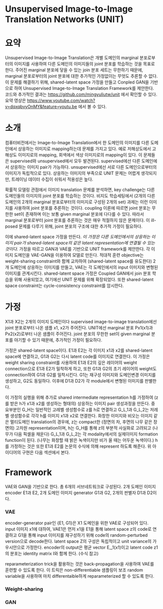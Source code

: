 Unsupervised Image-to-Image Translation Networks (UNIT)
=
요약
=
Unsupervised Image-to-Image Translation은 개별 도메인의 marginal 분포로부터의 이미지를 사용하여 다른 도메인의 이미지들의 joint 분포를 학습하는 것을 목표로 한다.
주어진 marginal 분포에 닿을 수 있는 join 분포 세트는 무한하기 때문에, marginal 분포로부터의 joint 분포에 대한 추가적인 가정없이는 무엇도 추론할 수 없다.
이 문제를 해결하기 위해, shared-latent space 가정을 만들고 Conpled GAN을 기반으로 하여 Unsupervised Image-to-Image Translation Framework를 제안한다.
코드와 추가적인 결과는 https://github.com/mingyuliutw/unit 에서 확인할 수 있다.
요약 영상은 https://www.youtube.com/watch?v=dqxqbvyOnMY&feature=youtu.be 에서 볼 수 있다.

소개
=
컴퓨터비전에서는 Image-to-Image Translation에서 한 도메인의 이미지를 다른 도메인에서 상응하는 이미지로 mapping하는데 문제를 가지고 있다.
예로 저해상도에서 고해상도 이미지로의 mapping, 회색에서 색상 이미지로의 mapping이 있다.
이 문제들은 supervised와 unsupervised에서 모두 발견된다.
supervised에선 다른 도메인에서 상응하는 이미지 pair가 가능하다.
unsupervised에선 서로 다른 도메인으로부터의 이미지가 독립적으로 있다.
상응하는 이미지의 부족으로 UNIT 문제는 어렵게 생각되지만, 트레이닝 데이터 수집이 쉬워서 적용성은 높다.

확률적 모델링 관점에서 이미지 translation 문제를 분석하면, key challenge는 다른 도메인들의 이미지의 joint 분포를 학습하는 것이다.
비지도 학습세팅에서 (2개의 다른 도메인의 2개의 marginal 분포로부터의 이미지로 구성된 2개의 set) 과제는 이런 이미지를 사용하여 joint 분포를 추론하는 것이다.
coupling 이론에 따르면 joint 분포는 무한한 set이 존재하며 이는 보통 given marginal 분포에 다다를 수 있다.
따라서 marginal 분포로부터 joint 분포를 추론하는 것은 매우 적절하지 않은 문제이다.
이 ill-posed 문제를 다루기 위해, joint 분포의 구조에 대한 추가적 가정이 필요하다.

이에 shared-latent space 가정을 만든다. *이 가정은 다른 도메인에서의 상응하는 이미지 pair가 shared-latent space의 같은 latent representation에 연결될 수 있는 것이다.*
가정을 따르고 GAN과 VAE를 기반으로 UNIT framework를 제안한다.
각 이미지 도메인을 VAE-GAN을 이용하여 모델로 만든다.
적대적 훈련 objective는 weight-sharing constraint와 함께 교차하여 (shared-latent space를 유도한다) 2개 도메인에 상응하는 이미지를 만들고,
VAE는 각 도메인에서의 input 이미지와 변형된 이미지를 관계시킨다.
shared-latent space 가정은 Coupled GAN에서 join 분포 학습을 위해 사용되었고, 여기에선 UNIT 문제를 위해 확장되었다.
또한 shared-latent space constraint는 cycle-consistency constraint를 암시한다.

가정
=
X1과 X2는 2개의 이미지 도메인이다
supervised image-to-image translation에선 joint 분포로부터 나온 샘플 x1, x2가 주어진다.
UNIT에선 marginal 분포 Px1(x1)과 Px2(x2)로부터 나온 샘플이 주어진다.
joint 분포의 무한한 set이 given marginal 분포를 야기할 수 있기 때문에, 추가적인 가정이 필요하다.

가정은 shared-latent space이다.
E1과 E2는 각 이미지 x1과 x2를 shared-latent space에 연결하고, G1과 G2는 다시 latent code를 이미지로 연결한다.
이 가정은 weight sharing constraint를 사용하여 E1과 E2의 깊은 레이어의 weight connection으로 E1과 E2가 밀착하게 하고,
또한 G1과 G2의 초기 레이어의 weight도 connection하여 G1과 G2를 밀착시킨다.
G1는 재구성 이미지와 도메인변경 이미지를 생성하고, G2도 동일하다. 이후에 D1과 D2가 각 module에서 변형된 이미지를 판별한다.

이 가정의 실행을 위해 추가로 shared intermediate representation h를 가정하여 (z를 받은 h가 x1과 x2를 생성하는 형태의) 상응하는 이미지 pair 생성과정을 만든다.
중요부분인 G_H는 일반적인 고레벨 생성함수로 z를 h로 연결하고 G_L,1과 G_L,2는 저레벨 생성함수로 각각 h를 이미지 x1과 x2로 연결한다.
화창한 이미지와 비오는 이미지 같은 멀티도메인 translation의 경우에, z는 compact한 (정면의 차, 후면의 나무 같은 장면의) 고차원 representation이며, h는 G_H를 통해 z의 부분적 사실화로 고려되고 (나무가 다음 픽셀을 채운다) G_L,1과 G_L,2는 각 modality에서의 실제이미지 formation function이 된다. (나무는 화창할 때 밝은 녹색이지만 비가 올 때는 어두운 녹색이다.) 
h를 가정하는 것은 또한 E1과 E2를 논문의 수식에 의해 represent 하도록 해준다.
위 아이디어의 구현은 다음 섹션에서 본다.

Framework
=
VAE와 GAN을 기반으로 한다. 총 6개의 서브네트워크로 구성된다.
2개 도메인 이미지 encoder E1과 E2, 2개 도메인 이미지 generator G1과 G2, 2개의 판별자 D1과 D2이다.

### VAE
encoder-generator pair인 {E1, G1}은 X1 도메인을 위한 VAE로 구성되어 있다.
input 이미지 x1에 대하여, VAE1은 먼저 x1을 E1을 통해 latent space z의 code로 연결하고 G1을 통해 input 이미지를 재구성하기 위해 code의 random-perturbed version으로 decode한다. latent space Z의 구성은 독립적이고 unit variance의 가우시안으로 가정한다.
encoder의 output은 평균 vector E_,1(x1)이고 latent code z1의 분포는 identity matrix I와 함께 한다. (수식 참고)

reparameterization trick을 활용하는 것은 back-propagation을 사용하여 VAE를 훈련할 수 있도록 한다.
이 트릭은 non-differentiable 샘플링이 보조 random variable을 사용하여 마치 differentaible하게 reparameterized 할 수 있도록 한다.

### Weight-sharing


### GAN


